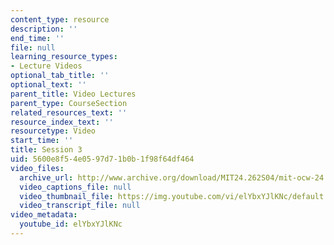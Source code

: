 ```yaml
---
content_type: resource
description: ''
end_time: ''
file: null
learning_resource_types:
- Lecture Videos
optional_tab_title: ''
optional_text: ''
parent_title: Video Lectures
parent_type: CourseSection
related_resources_text: ''
resource_index_text: ''
resourcetype: Video
start_time: ''
title: Session 3
uid: 5600e8f5-4e05-97d7-1b0b-1f98f64df464
video_files:
  archive_url: http://www.archive.org/download/MIT24.262S04/mit-ocw-24.262-singer-24feb2004-220k.mp4
  video_captions_file: null
  video_thumbnail_file: https://img.youtube.com/vi/elYbxYJlKNc/default.jpg
  video_transcript_file: null
video_metadata:
  youtube_id: elYbxYJlKNc
---
```

